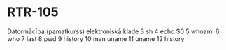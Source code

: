 # RTR-105
Datormācība (pamatkurss) elektroniskā klade
    3  sh
    4  echo $0
    5  whoami
    6  who
    7  last
    8  pwd
    9  history
   10  man uname
   11  uname
   12  history
